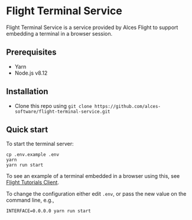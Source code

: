 # Flight Terminal Service

Flight Terminal Service is a service provided by Alces Flight to support
embedding a terminal in a browser session.

## Prerequisites

* Yarn
* Node.js v8.12

## Installation

* Clone this repo using `git clone https://github.com/alces-software/flight-terminal-service.git`

## Quick start

To start the terminal server:

```
cp .env.example .env
yarn
yarn run start
```

To see an example of a terminal embedded in a browser using this, see [Flight
Tutorials Client](https://github.com/alces-software/flight-tutorials-client).

To change the configuration either edit `.env`, or pass the new value on the
command line, e.g.,

```
INTERFACE=0.0.0.0 yarn run start
```
